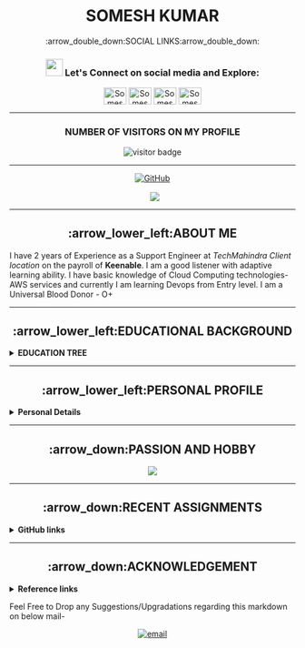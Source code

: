 <h1 align="center"> SOMESH KUMAR </h1>

<p align="center">
:arrow_double_down:SOCIAL LINKS:arrow_double_down:
<h3 align="center"> <img src="https://raw.githubusercontent.com/iampavangandhi/iampavangandhi/master/gifs/Hi.gif" width="30px"> Let's Connect on social media and Explore:</h3>
<p align="center">
<a href="https://twitter.com/SomeshG43717565" target="blank"><img align="center" src="https://cdn.jsdelivr.net/npm/simple-icons@3.0.1/icons/twitter.svg" alt="Somesh Gupta" height="30" width="40" /></a> 
<a href="https://www.linkedin.com/in/somesh-kumar-4995b2121/" target="blank"><img align="center" src="https://cdn.jsdelivr.net/npm/simple-icons@3.0.1/icons/linkedin.svg" alt="Somesh Kumar" height="30" width="40" /></a>
<a href="https://www.instagram.com/s0m.gupta/" target="blank"><img align="center" src="https://cdn.jsdelivr.net/npm/simple-icons@3.0.1/icons/instagram.svg" alt="Somesh Gupta" height="30" width="40" /></a>
<a href="https://www.youtube.com/channel/UCWKWilgAj2KOjZScVH9jlxw" target="blank"><img align="center" src="https://cdn.jsdelivr.net/npm/simple-icons@3.0.1/icons/youtube.svg" alt="Somesh Kumar" height="30" width="40" /></a>
</p>

-----

  <h3 align="center"> NUMBER OF VISITORS ON MY PROFILE </h3> 
 <p align="center"><img src="https://visitor-badge.glitch.me/badge?page_id=somgithub111.somgithub111" alt="visitor badge"/></p>

-------
 <p align="center"> <a href="https://github-readme-stats.vercel.app/api?username=somgithub111&show_icons=true&theme=gotham%22%20alt=%22somgithub111"><img align="center" alt="GitHub" src="https://img.shields.io/badge/Quick Analysis of my github statistics%20-%23121011.svg?&style=for-the-badge&logo=github&logoColor=white"/></a></p>
 

 <p align="center">&nbsp; <img align="center" src="https://github-readme-stats.vercel.app/api?username=somgithub111&show_icons=true&theme=gotham%22%20alt=%22somgithub111" /> </p>

-----
<h2 align="center"> :arrow_lower_left:ABOUT ME </h2> 

I have 2 years of Experience as a Support Engineer at _TechMahindra Client location_ on the payroll of **Keenable**. I am a good listener with adaptive learning ability. I have basic knowledge of Cloud Computing technologies- AWS services and currently I am learning Devops from Entry level. I am a Universal Blood Donor - O+ 

_____

<h2 align="center"> :arrow_lower_left:EDUCATIONAL BACKGROUND </h2> 
<!-- Education Details of Somesh -->
<details close="close"> 
  <summary><b>EDUCATION TREE </b></summary>
  <ol> <br/>
     <li>
      :arrow_down_small:GRADUATION:arrow_down_small:
        </li>
    <br/>
    
| ***Degree/Qualification***  |    ***Institute/School***  |  ***Aggregate***  |    ***Session***  |
| :------: | :-----: | :------: | :-----: |
|B.Tech [Information Technology] |Greater Noida Institute of Technology, Greater Noida[UP]    |66%   |   2013-2017|
      
          
   <br/>                       
   <li>
  :arrow_down_small: <u>INTERMEDIATE</u> :arrow_down_small:
       </li>
       <br/>
       
| ***Degree/Qualification***  |    ***Institute/School***  |  ***Aggregate***  |    ***Session***  |
| :------: | :-----: | :------: | :-----: |
|C.B.S.E [PCME + Informatics Practices] |Guru Gobind Singh Public School, Bokaro[Jharkhand]  |69%   |   2011-2013|     

     
   <br/>                       
   <li>
      :arrow_down_small:MATRICULATION:arrow_down_small:
       </li>
       <br/>
       
| ***Degree/Qualification***  |    ***Institute/School***  |  ***Aggregate***  |    ***Session***  |
| :------: | :-----: | :------: | :-----: |
|C.B.S.E [Science+Maths+SST+Eng+Sanskrit ] |Scottish Public School, Katihar[Bihar]  |9.4 CGPA   |  Upto 2011|     

</ol>
</details>

__________

<h2 align="center">:arrow_lower_left:PERSONAL PROFILE</h2> 
<details close="close"> 
  <summary><b>Personal Details</b></summary>
<ul><br/>
<b>
  Father's Name: </b>
  
```sh
  Sanjay Kumar Gupta
  ```
  <b>
Date Of Birth: </b>

 ```sh
 15th September 1996
  ```
  <b>
Marital Status: </b>

   ```sh
 Unmarried
  ```
 <b> 
Languages: </b>

   ```sh
 English and Hindi
  ```
  <b>
Correspondence Address:</b>

```sh
 House No.10, Wazidpur (Near Jaypee Cosmos) Noida Sector 135, UP-854105
  ```
  <b>
  Permanent Address: </b>
  
  ```sh
  C/O-S.K Gupta, Kalibari Colony "Rajhata" Katihar ,Bihar-854105
  ```
</ul>
</details>

-------

<h2 align="center"> :arrow_down:PASSION AND HOBBY </h2>
<p align="center"><a href="https://github.com/somgithub111/keenable/blob/main/MyPassion.md"><img src="https://www.picgifs.com/graphics/c/click-here/graphics-click-here-851444.gif" border="0" /></a> <a href="https://github.com/somgithub111/keenable/blob/main/MyPassion.md"><My Passion and Hobby/></a></p>

------

<h2 align="center">:arrow_down:RECENT ASSIGNMENTS</h2> 
<details close="close"> 
  <summary><b>GitHub links</b></summary>
  
<ol>
  <ul><br/>
 <p align="center"> <a href="https://github.com/somgithub111/keenable/blob/a674dfcdf891630c6dd765fd92f0de3bcc3389d5/MyPassion.md"><img align="center" alt="GitHub" src="https://img.shields.io/badge/MyPassion.md%20-%23121011.svg?&style=for-the-badge&logo=github&logoColor=white"/></a></p> 
   </ul><br/>
  
 <ul><br/>
 <p align="center"> <a href="https://github.com/somgithub111/keenable/blob/a674dfcdf891630c6dd765fd92f0de3bcc3389d5/Other_Service_Analysis.md"><img align="center" alt="GitHub" src="https://img.shields.io/badge/Other_Service_Analysis.md%20-%23121011.svg?&style=for-the-badge&logo=github&logoColor=white"/></a></p> 
  </ul><br/>

 <ul><br/>
 <p align="center"> <a href="https://github.com/somgithub111/keenable/blob/a674dfcdf891630c6dd765fd92f0de3bcc3389d5/Self_Service_Analysis.md"><img align="center" alt="GitHub" src="https://img.shields.io/badge/Self_Service_Analysis.md%20-%23121011.svg?&style=for-the-badge&logo=github&logoColor=white"/></a></p>  
  </ul><br/>

</ul>
</details>

-------

<h2 align="center"> :arrow_down:ACKNOWLEDGEMENT </h2>
<details close="close"> 
  <summary><b>Reference links</b></summary>
  
<ol>
  <li><br/>
 <a href="https://github.com/somgithub111/test/blob/6f64eed68c0938920324a7dda606499c9f3a8a2a/Links.md">Best Readme MarkDown files for concepts used in All Assignments</a>            </li><br/>
  
  <li><br/>
 <a href="https://github.com/othneildrew/Best-README-Template/edit/master/README.md">Concept of Lists(ol/ul/li/details) grabbed from this Readme</a>            
   </li><br/>
  
   <li><br/>
 <a href="https://www.webfx.com/tools/emoji-cheat-sheet/">Emoji Cheatlists used for small icons for this assignment</a>            
   </li><br/>
   
   <li><br/>
 <a href="https://github.com/tchapi/markdown-cheatsheet/blob/master/README.md">Markdown Cheatsheets followed to create this Bio Sheet</a>            
   </li><br/>
   
</details>
</ol>

Feel Free to Drop any Suggestions/Upgradations regarding this markdown on below mail-
<p align="center">
  <a href="mailto:someshkmr4@gmail.com"><img src="https://img.icons8.com/color/96/000000/gmail.png" alt="email"/></a>
